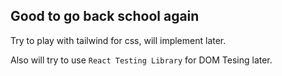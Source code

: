 ## Good to go back school again

Try to play with tailwind for css, will implement later.

Also will try to use `React Testing Library` for DOM Tesing later.